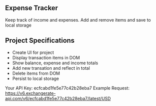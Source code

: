 ## Expense Tracker

Keep track of income and expenses. Add and remove items and save to local storage

## Project Specifications

- Create UI for project
- Display transaction items in DOM
- Show balance, expense and income totals
- Add new transation and reflect in total
- Delete items from DOM
- Persist to local storage


Your API Key: ecfcabd1fe5e77c42b28eba7
Example Request: https://v6.exchangerate-api.com/v6/ecfcabd1fe5e77c42b28eba7/latest/USD